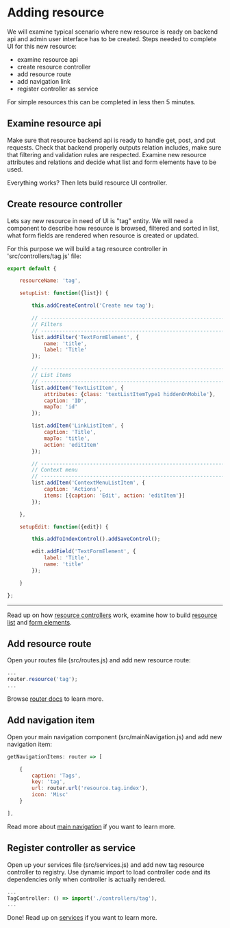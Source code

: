# Adding resource
We will examine typical scenario where new resource is ready on backend api and admin user interface has to be created.
Steps needed to complete UI for this new resource:
- examine resource api
- create resource controller
- add resource route
- add navigation link
- register controller as service

For simple resources this can be completed in less then 5 minutes.

## Examine resource api
Make sure that resource backend api is ready to handle get, post, and put requests.
Check that backend properly outputs relation includes, make sure that filtering and validation rules are respected.
Examine new resource attributes and relations and decide what list and form elements have to be used.

Everything works? Then lets build resource UI controller.

## Create resource controller
Lets say new resource in need of UI is "tag" entity.
We will need a component to describe how resource is browsed, filtered and sorted in list, what form fields are rendered when resource is created or updated.

For this purpose we will build a tag resource controller in 'src/controllers/tag.js' file:

```js
export default {

    resourceName: 'tag',

    setupList: function({list}) {

        this.addCreateControl('Create new tag');

        // --------------------------------------------------------------
        // Filters
        // --------------------------------------------------------------
        list.addFilter('TextFormElement', {
            name: 'title',
            label: 'Title'
        });

        // --------------------------------------------------------------
        // List items
        // --------------------------------------------------------------
        list.addItem('TextListItem', {
            attributes: {class: 'textListItemType1 hiddenOnMobile'},
            caption: 'ID',
            mapTo: 'id'
        });

        list.addItem('LinkListItem', {
            caption: 'Title',
            mapTo: 'title',
            action: 'editItem'
        });

        // --------------------------------------------------------------
        // Context menu
        // --------------------------------------------------------------
        list.addItem('ContextMenuListItem', {
            caption: 'Actions',
            items: [{caption: 'Edit', action: 'editItem'}]
        });

    },

    setupEdit: function({edit}) {

        this.addToIndexControl().addSaveControl();

        edit.addField('TextFormElement', {
            label: 'Title',
            name: 'title'
        });

    }

};
```
---

Read up on how [resource controllers](/core-concepts-and-api.html#resource-controller) work, examine how to build [resource list](/list-elements.html) and [form elements](/form-elements.html).

## Add resource route
Open your routes file (src/routes.js) and add new resource route:
```js
...
router.resource('tag');
...
```
Browse [router docs](/core-concepts-and-api.html#router) to learn more.


## Add navigation item
Open your main navigation component (src/mainNavigation.js) and add new navigation item:
```js
getNavigationItems: router => [

    {
        caption: 'Tags',
        key: 'tag',
        url: router.url('resource.tag.index'),
        icon: 'Misc'
    }

],
```
Read more about [main navigation](/core-concepts-and-api.html#navigation) if you want to learn more.

## Register controller as service
Open up your services file (src/services.js) and add new tag resource controller to registry.
Use dynamic import to load controller code and its dependencies only when controller is actually rendered.
```js
...
TagController: () => import('./controllers/tag'),
...
```
Done! Read up on [services](/core-concepts-and-api.html#services) if you want to learn more.
